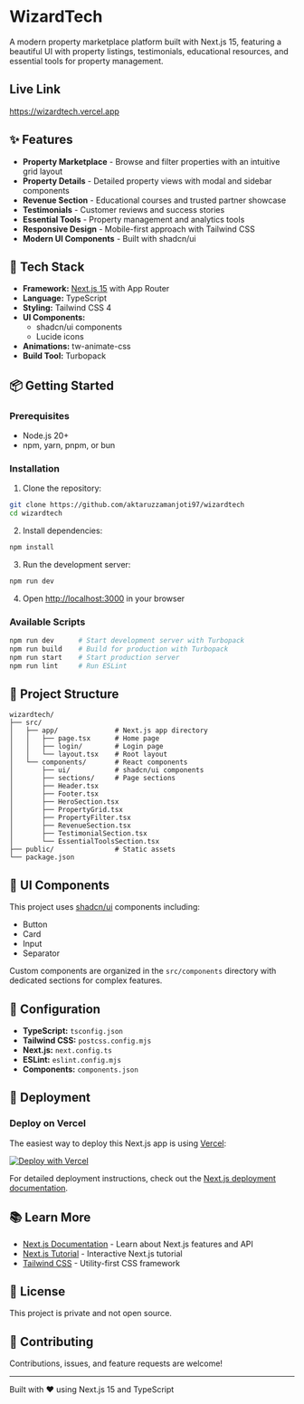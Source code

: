 # WizardTech

A modern property marketplace platform built with Next.js 15, featuring a beautiful UI with property listings, testimonials, educational resources, and essential tools for property management.

## Live Link
https://wizardtech.vercel.app

## ✨ Features

- **Property Marketplace** - Browse and filter properties with an intuitive grid layout
- **Property Details** - Detailed property views with modal and sidebar components
- **Revenue Section** - Educational courses and trusted partner showcase
- **Testimonials** - Customer reviews and success stories
- **Essential Tools** - Property management and analytics tools
- **Responsive Design** - Mobile-first approach with Tailwind CSS
- **Modern UI Components** - Built with shadcn/ui

## 🚀 Tech Stack

- **Framework:** [Next.js 15](https://nextjs.org) with App Router
- **Language:** TypeScript
- **Styling:** Tailwind CSS 4
- **UI Components:**
  - shadcn/ui components
  - Lucide icons
- **Animations:** tw-animate-css
- **Build Tool:** Turbopack

## 📦 Getting Started

### Prerequisites

- Node.js 20+
- npm, yarn, pnpm, or bun

### Installation

1. Clone the repository:
```bash
git clone https://github.com/aktaruzzamanjoti97/wizardtech
cd wizardtech
```

2. Install dependencies:
```bash
npm install
```

3. Run the development server:
```bash
npm run dev
```

4. Open [http://localhost:3000](http://localhost:3000) in your browser

### Available Scripts

```bash
npm run dev      # Start development server with Turbopack
npm run build    # Build for production with Turbopack
npm run start    # Start production server
npm run lint     # Run ESLint
```

## 📁 Project Structure

```
wizardtech/
├── src/
│   ├── app/              # Next.js app directory
│   │   ├── page.tsx      # Home page
│   │   ├── login/        # Login page
│   │   └── layout.tsx    # Root layout
│   └── components/       # React components
│       ├── ui/           # shadcn/ui components
│       ├── sections/     # Page sections
│       ├── Header.tsx
│       ├── Footer.tsx
│       ├── HeroSection.tsx
│       ├── PropertyGrid.tsx
│       ├── PropertyFilter.tsx
│       ├── RevenueSection.tsx
│       ├── TestimonialSection.tsx
│       └── EssentialToolsSection.tsx
├── public/               # Static assets
└── package.json
```

## 🎨 UI Components

This project uses [shadcn/ui](https://ui.shadcn.com/) components including:
- Button
- Card
- Input
- Separator

Custom components are organized in the `src/components` directory with dedicated sections for complex features.

## 🔧 Configuration

- **TypeScript:** `tsconfig.json`
- **Tailwind CSS:** `postcss.config.mjs`
- **Next.js:** `next.config.ts`
- **ESLint:** `eslint.config.mjs`
- **Components:** `components.json`

## 🚢 Deployment

### Deploy on Vercel

The easiest way to deploy this Next.js app is using [Vercel](https://vercel.com/new):

[![Deploy with Vercel](https://vercel.com/button)](https://vercel.com/new/clone?repository-url=https://github.com/yourusername/wizardtech)

For detailed deployment instructions, check out the [Next.js deployment documentation](https://nextjs.org/docs/app/building-your-application/deploying).

## 📚 Learn More

- [Next.js Documentation](https://nextjs.org/docs) - Learn about Next.js features and API
- [Next.js Tutorial](https://nextjs.org/learn) - Interactive Next.js tutorial
- [Tailwind CSS](https://tailwindcss.com/docs) - Utility-first CSS framework

## 📄 License

This project is private and not open source.

## 🤝 Contributing

Contributions, issues, and feature requests are welcome!

---

Built with ❤️ using Next.js 15 and TypeScript
